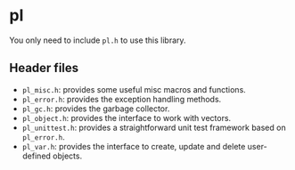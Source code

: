 # pl

You only need to include `pl.h` to use this library.

## Header files

- `pl_misc.h`: provides some useful misc macros and functions.
- `pl_error.h`: provides the exception handling methods.
- `pl_gc.h`: provides the garbage collector.
- `pl_object.h`: provides the interface to work with vectors.
- `pl_unittest.h`: provides a straightforward unit test framework based on `pl_error.h`.
- `pl_var.h`: provides the interface to create, update and delete user-defined objects.
